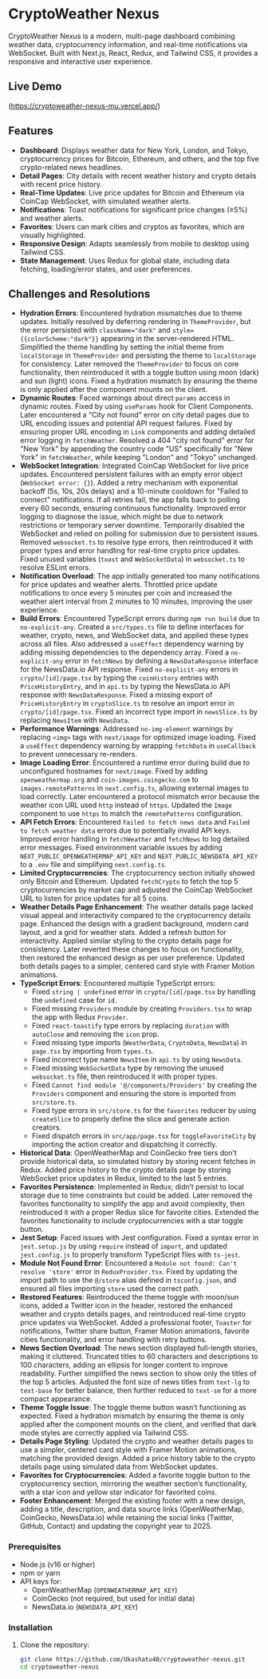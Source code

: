 # CryptoWeather Nexus

CryptoWeather Nexus is a modern, multi-page dashboard combining weather data, cryptocurrency information, and real-time notifications via WebSocket. Built with Next.js, React, Redux, and Tailwind CSS, it provides a responsive and interactive user experience.

## Live Demo

(https://cryptoweather-nexus-mu.vercel.app/)

## Features

- **Dashboard**: Displays weather data for New York, London, and Tokyo, cryptocurrency prices for Bitcoin, Ethereum, and others, and the top five crypto-related news headlines.
- **Detail Pages**: City details with recent weather history and crypto details with recent price history.
- **Real-Time Updates**: Live price updates for Bitcoin and Ethereum via CoinCap WebSocket, with simulated weather alerts.
- **Notifications**: Toast notifications for significant price changes (≥5%) and weather alerts.
- **Favorites**: Users can mark cities and cryptos as favorites, which are visually highlighted.
- **Responsive Design**: Adapts seamlessly from mobile to desktop using Tailwind CSS.
- **State Management**: Uses Redux for global state, including data fetching, loading/error states, and user preferences.

## Challenges and Resolutions

- **Hydration Errors**: Encountered hydration mismatches due to theme updates. Initially resolved by deferring rendering in `ThemeProvider`, but the error persisted with `className="dark"` and `style={{colorScheme:"dark"}}` appearing in the server-rendered HTML. Simplified the theme handling by setting the initial theme from `localStorage` in `ThemeProvider` and persisting the theme to `localStorage` for consistency. Later removed the `ThemeProvider` to focus on core functionality, then reintroduced it with a toggle button using moon (dark) and sun (light) icons. Fixed a hydration mismatch by ensuring the theme is only applied after the component mounts on the client.
- **Dynamic Routes**: Faced warnings about direct `params` access in dynamic routes. Fixed by using `useParams` hook for Client Components. Later encountered a "City not found" error on city detail pages due to URL encoding issues and potential API request failures. Fixed by ensuring proper URL encoding in `Link` components and adding detailed error logging in `fetchWeather`. Resolved a 404 "city not found" error for "New York" by appending the country code "US" specifically for "New York" in `fetchWeather`, while keeping "London" and "Tokyo" unchanged.
- **WebSocket Integration**: Integrated CoinCap WebSocket for live price updates. Encountered persistent failures with an empty error object (`WebSocket error: {}`). Added a retry mechanism with exponential backoff (5s, 10s, 20s delays) and a 10-minute cooldown for "Failed to connect" notifications. If all retries fail, the app falls back to polling every 60 seconds, ensuring continuous functionality. Improved error logging to diagnose the issue, which might be due to network restrictions or temporary server downtime. Temporarily disabled the WebSocket and relied on polling for submission due to persistent issues. Removed `websocket.ts` to resolve type errors, then reintroduced it with proper types and error handling for real-time crypto price updates. Fixed unused variables (`toast` and `WebSocketData`) in `websocket.ts` to resolve ESLint errors.
- **Notification Overload**: The app initially generated too many notifications for price updates and weather alerts. Throttled price update notifications to once every 5 minutes per coin and increased the weather alert interval from 2 minutes to 10 minutes, improving the user experience.
- **Build Errors**: Encountered TypeScript errors during `npm run build` due to `no-explicit-any`. Created a `src/types.ts` file to define interfaces for weather, crypto, news, and WebSocket data, and applied these types across all files. Also addressed a `useEffect` dependency warning by adding missing dependencies to the dependency array. Fixed a `no-explicit-any` error in `fetchNews` by defining a `NewsDataResponse` interface for the NewsData.io API response. Fixed `no-explicit-any` errors in `crypto/[id]/page.tsx` by typing the `coinHistory` entries with `PriceHistoryEntry`, and in `api.ts` by typing the NewsData.io API response with `NewsDataResponse`. Fixed a missing export of `PriceHistoryEntry` in `cryptoSlice.ts` to resolve an import error in `crypto/[id]/page.tsx`. Fixed an incorrect type import in `newsSlice.ts` by replacing `NewsItem` with `NewsData`.
- **Performance Warnings**: Addressed `no-img-element` warnings by replacing `<img>` tags with `next/image` for optimized image loading. Fixed a `useEffect` dependency warning by wrapping `fetchData` in `useCallback` to prevent unnecessary re-renders.
- **Image Loading Error**: Encountered a runtime error during build due to unconfigured hostnames for `next/image`. Fixed by adding `openweathermap.org` and `coin-images.coingecko.com` to `images.remotePatterns` in `next.config.ts`, allowing external images to load correctly. Later encountered a protocol mismatch error because the weather icon URL used `http` instead of `https`. Updated the `Image` component to use `https` to match the `remotePatterns` configuration.
- **API Fetch Errors**: Encountered `Failed to fetch news data` and `Failed to fetch weather data` errors due to potentially invalid API keys. Improved error handling in `fetchWeather` and `fetchNews` to log detailed error messages. Fixed environment variable issues by adding `NEXT_PUBLIC_OPENWEATHERMAP_API_KEY` and `NEXT_PUBLIC_NEWSDATA_API_KEY` to a `.env` file and simplifying `next.config.ts`.
- **Limited Cryptocurrencies**: The cryptocurrency section initially showed only Bitcoin and Ethereum. Updated `fetchCrypto` to fetch the top 5 cryptocurrencies by market cap and adjusted the CoinCap WebSocket URL to listen for price updates for all 5 coins.
- **Weather Details Page Enhancement**: The weather details page lacked visual appeal and interactivity compared to the cryptocurrency details page. Enhanced the design with a gradient background, modern card layout, and a grid for weather stats. Added a refresh button for interactivity. Applied similar styling to the crypto details page for consistency. Later reverted these changes to focus on functionality, then restored the enhanced design as per user preference. Updated both details pages to a simpler, centered card style with Framer Motion animations.
- **TypeScript Errors**: Encountered multiple TypeScript errors:
  - Fixed `string | undefined` error in `crypto/[id]/page.tsx` by handling the `undefined` case for `id`.
  - Fixed missing `Providers` module by creating `Providers.tsx` to wrap the app with Redux `Provider`.
  - Fixed `react-toastify` type errors by replacing `duration` with `autoClose` and removing the `icon` prop.
  - Fixed missing type imports (`WeatherData`, `CryptoData`, `NewsData`) in `page.tsx` by importing from `types.ts`.
  - Fixed incorrect type name `NewsItem` in `api.ts` by using `NewsData`.
  - Fixed missing `WebSocketData` type by removing the unused `websocket.ts` file, then reintroduced it with proper types.
  - Fixed `Cannot find module '@/components/Providers'` by creating the `Providers` component and ensuring the store is imported from `src/store.ts`.
  - Fixed type errors in `src/store.ts` for the `favorites` reducer by using `createSlice` to properly define the slice and generate action creators.
  - Fixed dispatch errors in `src/app/page.tsx` for `toggleFavoriteCity` by importing the action creator and dispatching it correctly.
- **Historical Data**: OpenWeatherMap and CoinGecko free tiers don’t provide historical data, so simulated history by storing recent fetches in Redux. Added price history to the crypto details page by storing WebSocket price updates in Redux, limited to the last 5 entries.
- **Favorites Persistence**: Implemented in Redux; didn’t persist to local storage due to time constraints but could be added. Later removed the favorites functionality to simplify the app and avoid complexity, then reintroduced it with a proper Redux slice for favorite cities. Extended the favorites functionality to include cryptocurrencies with a star toggle button.
- **Jest Setup**: Faced issues with Jest configuration. Fixed a syntax error in `jest.setup.js` by using `require` instead of `import`, and updated `jest.config.js` to properly transform TypeScript files with `ts-jest`.
- **Module Not Found Error**: Encountered a `Module not found: Can't resolve 'store'` error in `ReduxProvider.tsx`. Fixed by updating the import path to use the `@/store` alias defined in `tsconfig.json`, and ensured all files importing `store` used the correct path.
- **Restored Features**: Reintroduced the theme toggle with moon/sun icons, added a Twitter icon in the header, restored the enhanced weather and crypto details pages, and reintroduced real-time crypto price updates via WebSocket. Added a professional footer, `Toaster` for notifications, Twitter share button, Framer Motion animations, favorite cities functionality, and error handling with retry buttons.
- **News Section Overload**: The news section displayed full-length stories, making it cluttered. Truncated titles to 60 characters and descriptions to 100 characters, adding an ellipsis for longer content to improve readability. Further simplified the news section to show only the titles of the top 5 articles. Adjusted the font size of news titles from `text-lg` to `text-base` for better balance, then further reduced to `text-sm` for a more compact appearance.
- **Theme Toggle Issue**: The toggle theme button wasn’t functioning as expected. Fixed a hydration mismatch by ensuring the theme is only applied after the component mounts on the client, and verified that dark mode styles are correctly applied via Tailwind CSS.
- **Details Page Styling**: Updated the crypto and weather details pages to use a simpler, centered card style with Framer Motion animations, matching the provided design. Added a price history table to the crypto details page using simulated data from WebSocket updates.
- **Favorites for Cryptocurrencies**: Added a favorite toggle button to the cryptocurrency section, mirroring the weather section’s functionality, with a star icon and yellow star indicator for favorited coins.
- **Footer Enhancement**: Merged the existing footer with a new design, adding a title, description, and data source links (OpenWeatherMap, CoinGecko, NewsData.io) while retaining the social links (Twitter, GitHub, Contact) and updating the copyright year to 2025.

### Prerequisites

- Node.js (v16 or higher)
- npm or yarn
- API keys for:
  - OpenWeatherMap (`OPENWEATHERMAP_API_KEY`)
  - CoinGecko (not required, but used for initial data)
  - NewsData.io (`NEWSDATA_API_KEY`)

### Installation

1. Clone the repository:
   ```bash
   git clone https://github.com/Ukashatu40/cryptoweather-nexus.git
   cd cryptoweather-nexus
